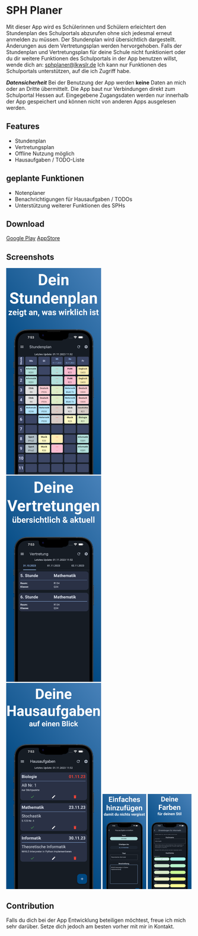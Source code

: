 # SPH Planer

Mit dieser App wird es Schülerinnen und Schülern erleichtert den Stundenplan des Schulportals abzurufen ohne sich jedesmal erneut anmelden zu müssen.
Der Stundenplan wird übersichtlich dargestellt. Änderungen aus dem Vertretungsplan werden hervorgehoben.
Falls der Stundenplan und Vertretungsplan für deine Schule nicht funktioniert oder du dir weitere Funktionen des Schulportals in der App benutzen willst, wende dich an: [sphplaner@lkwslr.de](mailto:sphplaner@lkwslr.de)
Ich kann nur Funktionen des Schulportals unterstützen, auf die ich Zugriff habe.

***Datensicherheit***
Bei der Benutzung der App werden **keine** Daten an mich oder an Dritte übermittelt.
Die App baut nur Verbindungen direkt zum Schulportal Hessen auf.
Eingegebene Zugangsdaten werden nur innerhalb der App gespeichert und können nicht von anderen Apps ausgelesen werden.

## Features

- Stundenplan
- Vertretungsplan
- Offline Nutzung möglich
- Hausaufgaben / TODO-Liste

## geplante Funktionen

- Notenplaner
- Benachrichtigungen für Hausaufgaben / TODOs
- Unterstützung weiterer Funktionen des SPHs

## Download

[Google Play](https://play.google.com/store/apps/details?id=de.lkwslr.sphplaner)
[AppStore](https://apps.apple.com/de/app/sph-planer/id6469423220)

## Screenshots
<img src="/images/Screenshots/iOS%20-%206.7%20Zoll/Stundenplan.png" alt="Dein Stundenplan - zeigt an, was wirklich ist" width="256"> <img src="/images/Screenshots/iOS%20-%206.7%20Zoll/Vertretungsplan.png" alt="Dein Vertretungsplan - übersichtlich & aktuell" width="256"> <img src="/images/Screenshots/iOS%20-%206.7%20Zoll/Hausaufgaben.png" alt="Deine Hausaufgaben - auf einen Blick" width="256"> 
<img src="/images/Screenshots/iOS%20-%206.7%20Zoll/Hausaufgaben%20erstellen.png" alt="Einfaches hinzufügen - damit du nichts vergisst" height="256">
<img src="/images/Screenshots/iOS%20-%206.7%20Zoll/Farbeinstellungen.png" alt="Deine Farben - für deinen Stil" height="256">

## Contribution
Falls du dich bei der App Entwicklung beteiligen möchtest, freue ich mich sehr darüber.
Setze dich jedoch am besten vorher mit mir in Kontakt.